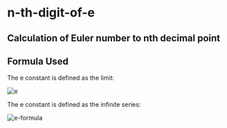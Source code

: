 # n-th-digit-of-e

## Calculation of Euler number to nth decimal point

## Formula Used

The e constant is defined as the limit:

![e](http://www.rapidtables.com/math/number/e_constant/e_definition2.gif)

The e constant is defined as the infinite series:

![e-formula](http://www.rapidtables.com/math/number/e_constant/e_definition3.gif)
